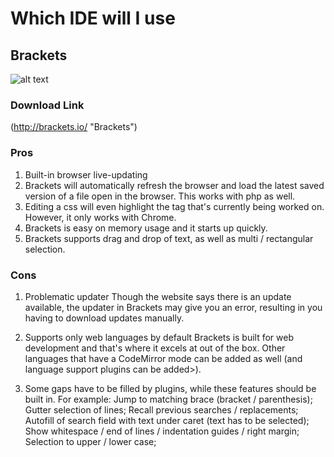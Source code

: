 # Which IDE will I use
## Brackets

![alt text](https://upload.wikimedia.org/wikipedia/commons/4/4c/Brackets_Icon.svg)

### Download Link

(http://brackets.io/ "Brackets")

### Pros

1. Built-in browser live-updating
2. Brackets will automatically refresh the browser and load the latest saved version of a file open in the browser. This works with php as well. 
3. Editing a css will even highlight the tag that's currently being worked on. However, it only works with Chrome.
4. Brackets is easy on memory usage and it starts up quickly.
5. Brackets supports drag and drop of text, as well as multi / rectangular selection.


### Cons

1. Problematic updater
Though the website says there is an update available, the updater in Brackets may give you an error, resulting in you having to download updates manually.

2. Supports only web languages by default
Brackets is built for web development and that's where it excels at out of the box. Other languages that have a CodeMirror mode can be added as well (and language support plugins can be added>).

3. Some gaps have to be filled by plugins, while these features should be built in. For example:
  Jump to matching brace (bracket / parenthesis);
  Gutter selection of lines;
  Recall previous searches / replacements;
  Autofill of search field with text under caret (text has to be selected);
  Show whitespace / end of lines / indentation guides / right margin;
  Selection to upper / lower case;
